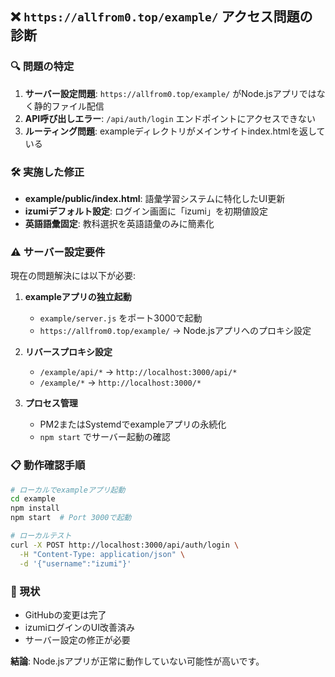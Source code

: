 ## ❌ `https://allfrom0.top/example/` アクセス問題の診断

### 🔍 問題の特定
1. **サーバー設定問題**: `https://allfrom0.top/example/` がNode.jsアプリではなく静的ファイル配信
2. **API呼び出しエラー**: `/api/auth/login` エンドポイントにアクセスできない
3. **ルーティング問題**: exampleディレクトリがメインサイトindex.htmlを返している

### 🛠 実施した修正
- **example/public/index.html**: 語彙学習システムに特化したUI更新
- **izumiデフォルト設定**: ログイン画面に「izumi」を初期値設定
- **英語語彙固定**: 教科選択を英語語彙のみに簡素化

### ⚠️ サーバー設定要件
現在の問題解決には以下が必要:

1. **exampleアプリの独立起動**
   - `example/server.js` をポート3000で起動
   - `https://allfrom0.top/example/` → Node.jsアプリへのプロキシ設定

2. **リバースプロキシ設定**
   - `/example/api/*` → `http://localhost:3000/api/*`
   - `/example/*` → `http://localhost:3000/*`

3. **プロセス管理**
   - PM2またはSystemdでexampleアプリの永続化
   - `npm start` でサーバー起動の確認

### 📋 動作確認手順
```bash
# ローカルでexampleアプリ起動
cd example
npm install
npm start  # Port 3000で起動

# ローカルテスト
curl -X POST http://localhost:3000/api/auth/login \
  -H "Content-Type: application/json" \
  -d '{"username":"izumi"}'
```

### 🎯 現状
- GitHubの変更は完了
- izumiログインのUI改善済み
- サーバー設定の修正が必要

**結論**: Node.jsアプリが正常に動作していない可能性が高いです。